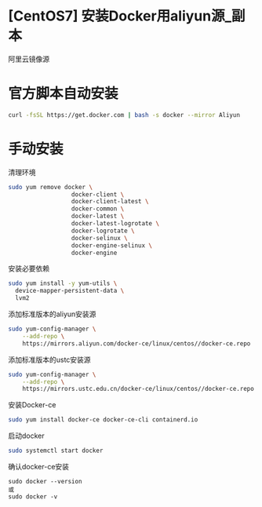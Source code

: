 # [CentOS7] 安装Docker用aliyun源\_副本

阿里云镜像源

# 官方脚本自动安装

```bash
curl -fsSL https://get.docker.com | bash -s docker --mirror Aliyun
```

# 手动安装

清理环境

```bash
sudo yum remove docker \
                  docker-client \
                  docker-client-latest \
                  docker-common \
                  docker-latest \
                  docker-latest-logrotate \
                  docker-logrotate \
                  docker-selinux \
                  docker-engine-selinux \
                  docker-engine
```

安装必要依赖

```bash
sudo yum install -y yum-utils \
  device-mapper-persistent-data \
  lvm2
```

添加标准版本的aliyun安装源

```bash
sudo yum-config-manager \
    --add-repo \
    https://mirrors.aliyun.com/docker-ce/linux/centos//docker-ce.repo
```

添加标准版本的ustc安装源

```bash
sudo yum-config-manager \
    --add-repo \
    https://mirrors.ustc.edu.cn/docker-ce/linux/centos//docker-ce.repo
```

安装Docker-ce

```bash
sudo yum install docker-ce docker-ce-cli containerd.io
```

启动docker

```bash
sudo systemctl start docker
```

确认docker-ce安装

```
sudo docker --version
或
sudo docker -v
```

